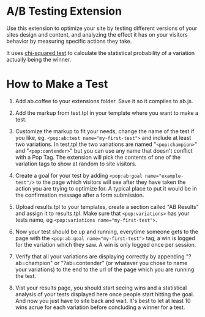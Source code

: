 A/B Testing Extension
=====================

Use this extension to optimize your site by testing different versions of your sites design and content, and analyzing the effect it has on your visitors behavior by measuring specific actions they take.

It uses [chi-squared test](http://en.wikipedia.org/wiki/Chi-squared_test) to calculate the statistical probability of a variation actually being the winner.

How to Make a Test
==================

1. Add ab.coffee to your extensions folder. Save it so it compiles to ab.js.

2. Add the markup from test.tpl in your template where you want to make a test.

3. Customize the markup to fit your needs, change the name of the test if you like, eg. `<pop:ab:test name="my-first-test">` and include at least two variations. In test.tpl the two variations are named "`<pop:champion>`" and "`<pop:contender>`" but you can use any name that doesn't conflict with a Pop Tag. The extension will pick the contents of one of the variation tags to show at random to site visitors.

4. Create a goal for your test by adding `<pop:ab:goal name="example-test"/>` to the page which visitors will see after they have taken the action you are trying to optimize for. A typical place to put it would be in the confirmation message after a form submission.

5. Upload results.tpl to your templates, create a section called "AB Results" and assign it to results.tpl. Make sure that `<pop:variations>` has your tests name, eg `<pop:variations name="my-first-test">`.

6. Now your test should be up and running, everytime someone gets to the page with the `<pop:ab:goal name="my-first-test">` tag, a win is logged for the variation which they saw. A win is only logged once per session.

7. Verify that all your variations are displaying correctly by appending "?ab=champion" or "?ab=contender" (or whatever you chose to name your variations) to the end to the url of the page which you are running the test.

8. Vist your results page, you should start seeing wins and a statistical analysis of your tests displayed here once people start hitting the goal. And now you just have to site back and wait. It's best to let at least 10 wins acrue for each variation before concluding a winner for a test.
